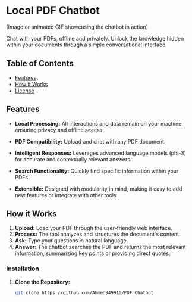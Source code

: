 # Local PDF Chatbot

[Image or animated GIF showcasing the chatbot in action]

Chat with your PDFs, offline and privately.  Unlock the knowledge hidden within your documents through a simple conversational interface.

## Table of Contents

* [Features](#features)
* [How it Works](#how-it-works)
* [License](#license)

## Features

* **Local Processing:** All interactions and data remain on your machine, ensuring privacy and offline access.
* **PDF Compatibility:**  Upload and chat with any PDF document.
* **Intelligent Responses:**  Leverages advanced language models (phi-3) for accurate and contextually relevant answers.
* **Search Functionality:** Quickly find specific information within your PDFs.

* **Extensible:** Designed with modularity in mind, making it easy to add new features or integrate with other tools.

## How it Works

1. **Upload:**  Load your PDF through the user-friendly web interface.
2. **Process:** The tool analyzes and structures the document's content.
3. **Ask:** Type your questions in natural language.
4. **Answer:** The chatbot searches the PDF and returns the most relevant information, summarizing key points or providing direct quotes.


### Installation

1. **Clone the Repository:**
   ```bash
   git clone https://github.com/Ahmed949916/PDF_Chatbot
